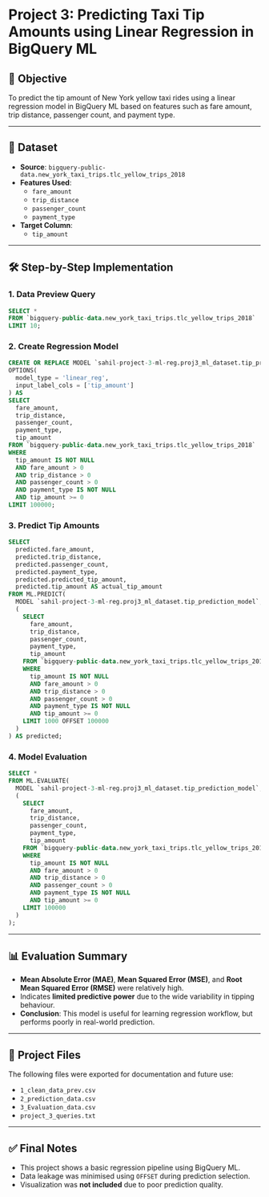 
# Project 3: Predicting Taxi Tip Amounts using Linear Regression in BigQuery ML

## 📌 Objective
To predict the tip amount of New York yellow taxi rides using a linear regression model in BigQuery ML based on features such as fare amount, trip distance, passenger count, and payment type.

---

## 🧠 Dataset
- **Source**: `bigquery-public-data.new_york_taxi_trips.tlc_yellow_trips_2018`
- **Features Used**:
  - `fare_amount`
  - `trip_distance`
  - `passenger_count`
  - `payment_type`
- **Target Column**:
  - `tip_amount`

---

## 🛠️ Step-by-Step Implementation

### 1. Data Preview Query
```sql
SELECT *
FROM `bigquery-public-data.new_york_taxi_trips.tlc_yellow_trips_2018`
LIMIT 10;
```

### 2. Create Regression Model
```sql
CREATE OR REPLACE MODEL `sahil-project-3-ml-reg.proj3_ml_dataset.tip_prediction_model`
OPTIONS(
  model_type = 'linear_reg',
  input_label_cols = ['tip_amount']
) AS
SELECT
  fare_amount,
  trip_distance,
  passenger_count,
  payment_type,
  tip_amount
FROM `bigquery-public-data.new_york_taxi_trips.tlc_yellow_trips_2018`
WHERE 
  tip_amount IS NOT NULL
  AND fare_amount > 0
  AND trip_distance > 0
  AND passenger_count > 0
  AND payment_type IS NOT NULL
  AND tip_amount >= 0
LIMIT 100000;
```

### 3. Predict Tip Amounts
```sql
SELECT
  predicted.fare_amount,
  predicted.trip_distance,
  predicted.passenger_count,
  predicted.payment_type,
  predicted.predicted_tip_amount,
  predicted.tip_amount AS actual_tip_amount
FROM ML.PREDICT(
  MODEL `sahil-project-3-ml-reg.proj3_ml_dataset.tip_prediction_model`,
  (
    SELECT
      fare_amount,
      trip_distance,
      passenger_count,
      payment_type,
      tip_amount
    FROM `bigquery-public-data.new_york_taxi_trips.tlc_yellow_trips_2018`
    WHERE 
      tip_amount IS NOT NULL
      AND fare_amount > 0
      AND trip_distance > 0
      AND passenger_count > 0
      AND payment_type IS NOT NULL
      AND tip_amount >= 0
    LIMIT 1000 OFFSET 100000
  )
) AS predicted;
```

### 4. Model Evaluation
```sql
SELECT *
FROM ML.EVALUATE(
  MODEL `sahil-project-3-ml-reg.proj3_ml_dataset.tip_prediction_model`,
  (
    SELECT
      fare_amount,
      trip_distance,
      passenger_count,
      payment_type,
      tip_amount
    FROM `bigquery-public-data.new_york_taxi_trips.tlc_yellow_trips_2018`
    WHERE 
      tip_amount IS NOT NULL
      AND fare_amount > 0
      AND trip_distance > 0
      AND passenger_count > 0
      AND payment_type IS NOT NULL
      AND tip_amount >= 0
    LIMIT 100000
  )
);
```

---

## 📊 Evaluation Summary
- **Mean Absolute Error (MAE)**, **Mean Squared Error (MSE)**, and **Root Mean Squared Error (RMSE)** were relatively high.
- Indicates **limited predictive power** due to the wide variability in tipping behaviour.
- **Conclusion**: This model is useful for learning regression workflow, but performs poorly in real-world prediction.

---

## 📂 Project Files
The following files were exported for documentation and future use:
- `1_clean_data_prev.csv`
- `2_prediction_data.csv`
- `3_Evaluation_data.csv`
- `project_3_queries.txt`

---

## ✅ Final Notes
- This project shows a basic regression pipeline using BigQuery ML.
- Data leakage was minimised using `OFFSET` during prediction selection.
- Visualization was **not included** due to poor prediction quality.

